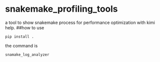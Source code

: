 # snakemake_profiling_tools
a tool to show snakemake process for performance optimization with kimi help.
##how to use
```
pip install .
```
the command is 
```
snamake_log_analyzer
```
